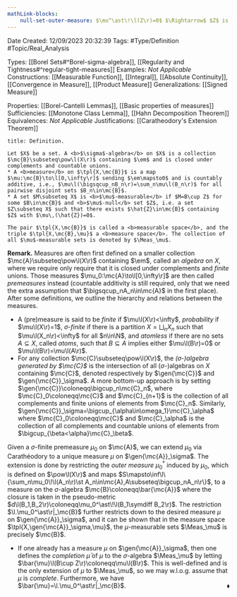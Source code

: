 ```yaml
---
mathLink-blocks:
    null-set-outer-measure: $\mu^\ast\!\l(Z\r)=0$ $\Rightarrow$ $Z$ is $\mu$-null
---
```


<div class="topSpace"></div>

Date Created: 12/09/2023 20:32:39
Tags: #Type/Definition #Topic/Real_Analysis

Types: [[Borel Sets#^Borel-sigma-algebra]], [[Regularity and Tightness#^regular-tight-measures]]
Examples: <i>Not Applicable</i>
Constructions: [[Measurable Function]], [[Integral]], [[Absolute Continuity]], [[Convergence in Measure]], [[Product Measure]]
Generalizations: [[Signed Measure]]

Properties: [[Borel-Cantelli Lemmas]], [[Basic properties of measures]]
Sufficiencies: [[Monotone Class Lemma]], [[Hahn Decomposition Theorem]]
Equivalences: <i>Not Applicable</i>
Justifications: [[Caratheodory's Extension Theorem]]

``` ad-Definition
title: Definition.

Let $X$ be a set. A <b>$\sigma$-algebra</b> on $X$ is a collection $\mc{B}\subseteq\pow\l(X\r)$ containing $\em$ and is closed under complements and countable unions.
* A <b>measure</b> on $\tpl{X,\mc{B}}$ is a map $\mu:\mc{B}\to\l[0,\infty\r]$ sending $\em\mapsto0$ and is countably additive, i.e., $\mu\l(\bigsqcup_nB_n\r)=\sum_n\mu\l(B_n\r)$ for all pairwise disjoint sets $B_n\in\mc{B}$.
* A set $M\subseteq X$ is <b>$\mu$-measurable</b> if $M=B\cup Z$ for some $B\in\mc{B}$ and <b>$\mu$-null</b> set $Z$, i.e. a set $Z\subseteq X$ such that there exists $\hat{Z}\in\mc{B}$ containing $Z$ with $\mu\,(\hat{Z})=0$.

The pair $\tpl{X,\mc{B}}$ is called a <b>measurable space</b>, and the triple $\tpl{X,\mc{B},\mu}$ a <b>measure space</b>. The collection of all $\mu$-measurable sets is denoted by $\Meas_\mu$.

```

<b>Remark.</b> Measures are often first defined on a smaller collection $\mc{A}\subseteq\pow\l(X\r)$ containing $\em$, called an <i>algebra</i> on $X$, where we require only require that it is closed under complements and <i>finite</i> unions. Those measures $\mu_0:\mc{A}\to\l[0,\infty\r]$ are then called <i>premeasures</i> instead (countable additivity is still required, only that we need the extra assumption that $\bigsqcup_nA_n\in\mc{A}$ in the first place). After some definitions, we outline the hierarchy and relations between the measures.
* A (pre)measure is said to be <i>finite</i> if $\mu\l(X\r)<\infty$, <i>probability</i> if $\mu\l(X\r)=1$, <i>$\sigma$-finite</i> if there is a partition $X=\bigsqcup_nX_n$ such that $\mu\l(X_n\r)<\infty$ for all $n\in\N$, and <i>atomless</i> if there are no sets $A\subseteq X$, called <i>atoms</i>, such that $B\subseteq A$ implies either $\mu\l(B\r)=0$ or $\mu\l(B\r)=\mu\l(A\r)$.
* For any collection $\mc{C}\subseteq\pow\l(X\r)$, the <i>($\sigma$-)algebra generated by $\mc{C}$</i> is the intersection of all ($\sigma$-)algebras on $X$ containing $\mc{C}$, denoted respectively by $\gen{\mc{C}}$ and $\gen{\mc{C}}_\sigma$. A more bottom-up approach is by setting $\gen{\mc{C}}\coloneqq\bigcup_n\mc{C}_n$, where $\mc{C}_0\coloneqq\mc{C}$ and $\mc{C}_{n+1}$ is the collection of all complements and finite unions of elements from $\mc{C}_n$. Similarly, $\gen{\mc{C}}_\sigma=\bigcup_{\alpha\in\omega_1}\mc{C}_\alpha$ where $\mc{C}_0\coloneqq\mc{C}$ and $\mc{C}_\alpha$ is the collection of all complements and countable unions of elements from $\bigcup_{\beta<\alpha}\mc{C}_\beta$.

Given a $\sigma$-finite premeasure $\mu_0$ on $\mc{A}$, we can extend $\mu_0$ via Carathéodory to a unique measure $\mu$ on $\gen{\mc{A}}_\sigma$. The extension is done by restricting the <i>outer measure</i> $\mu_0^\ast$ induced by $\mu_0$, which is defined on $\pow\l(X\r)$ and maps $S\mapsto\inf\l\{\sum_n\mu_0\!\l(A_n\r)\st A_n\in\mc{A},A\subseteq\bigcup_nA_n\r\}$, to a measure on the $\sigma$-algebra $\mc{B}\coloneqq\bar{\mc{A}}$ where the closure is taken in the pseudo-metric $d\l(B_1,B_2\r)\coloneqq\mu_0^\ast\!\l(B_1\symdiff B_2\r)$. The restriction $\l.\mu_0^\ast\r|_\mc{B}$ further restricts down to the desired measure $\mu$ on $\gen{\mc{A}}_\sigma$, and it can be shown that in the measure space $\tpl{X,\gen{\mc{A}}_\sigma,\mu}$, the $\mu$-measurable sets $\Meas_\mu$ is precisely $\mc{B}$.
* If one already has a measure $\mu$ on $\gen{\mc{A}}_\sigma$, then one defines the <i>completion</i> $\bar{\mu}$ of $\mu$ to the $\sigma$-algebra $\Meas_\mu$ by letting $\bar{\mu}\l(B\cup Z\r)\coloneqq\mu\l(B\r)$. This is well-defined and is the only extension of $\mu$ to $\Meas_\mu$, so we may w.l.o.g. assume that $\mu$ is <i>complete</i>. Furthermore, we have $\bar{\mu}=\l.\mu_0^\ast\r|_\mc{B}$.<span style="float:right;">$\blacklozenge$</span>
